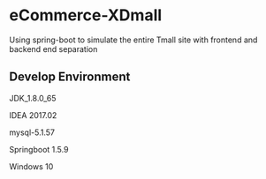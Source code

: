 # eCommerce-XDmall
Using spring-boot to simulate the entire Tmall site with frontend and backend end separation


## Develop Environment

JDK_1.8.0_65

IDEA 2017.02

mysql-5.1.57

Springboot 1.5.9

Windows 10

